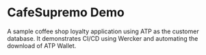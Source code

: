 # CafeSupremo Demo
A sample coffee shop loyalty application using ATP as the customer database. It demonstrates CI/CD using Wercker and automating the download of ATP Wallet.
